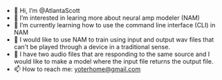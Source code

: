 - 👋 Hi, I’m @AtlantaScott
- 👀 I’m interested in learing more about neural amp modeler (NAM)
- 🌱 I’m currently learning how to use the command line interface (CLI) in NAM
- 💞️ I would like to use NAM to train using input and output wav files that can't be played through a device in a traditional sense.  
- 💞️ I have two audio files that are responding to the same source and I would like to make a model where the input file returns the output file.  
- 📫 How to reach me:  yoterhome@gmail.com

<!---
AtlantaScott/AtlantaScott is a ✨ special ✨ repository because its `README.md` (this file) appears on your GitHub profile.
You can click the Preview link to take a look at your changes.
--->
